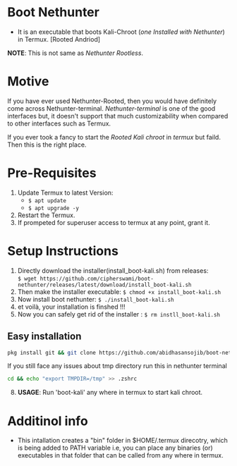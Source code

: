 # Boot Nethunter

- It is an executable that boots Kali-Chroot (_one Installed with Nethunter_) in Termux. [Rooted Andriod]

**NOTE**: This is not same as _Nethunter Rootless_.

# Motive

If you have ever used Nethunter-Rooted, then you would have definitely come across Nethunter-terminal. _Nethunter-terminal_ is one of the good interfaces but, it doesn't support that much customizability when compared to other interfaces such as Termux.

If you ever took a fancy to start the _Rooted Kali chroot_ in _termux_ but faild. Then this is the right place.

# Pre-Requisites

1. Update Termux to latest Version:
   - `$ apt update`
   - `$ apt upgrade -y`
2. Restart the Termux.
3. If prompeted for superuser access to termux at any point, grant it.

# Setup Instructions

1. Directly download the installer(install_boot-kali.sh) from releases:  
   `$ wget https://github.com/cipherswami/boot-nethunter/releases/latest/download/install_boot-kali.sh`
2. Then make the installer executable: `$ chmod +x install_boot-kali.sh`
3. Now install boot nethunter: `$ ./install_boot-kali.sh`
4. et voilà, your installation is finshed !!!
5. Now you can safely get rid of the installer : `$ rm instll_boot-kali.sh`

## Easy installation

```bash
pkg install git && git clone https://github.com/abidhasansojib/boot-nethunter.git && cd boot-nethunter && chmod +x install_boot-kali.sh && ./install_boot-kali.sh
```

If you still face any issues about tmp directory run this in nethunter terminal

```bash
cd && echo "export TMPDIR=/tmp" >> .zshrc
```

8. **USAGE**: Run 'boot-kali' any where in termux to start kali chroot.

# Additinol info

- This intallation creates a "bin" folder in $HOME/.termux direcotry, which is being added to PATH variable i.e, you can place any binaries (or) executables in that folder that can be called from any where in termux.
